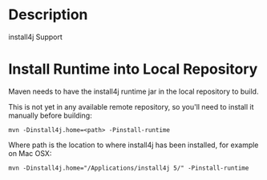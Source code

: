 <!--

    Copyright (c) 2007-2012 Sonatype, Inc. All rights reserved.

    This program is licensed to you under the Apache License Version 2.0,
    and you may not use this file except in compliance with the Apache License Version 2.0.
    You may obtain a copy of the Apache License Version 2.0 at http://www.apache.org/licenses/LICENSE-2.0.

    Unless required by applicable law or agreed to in writing,
    software distributed under the Apache License Version 2.0 is distributed on an
    "AS IS" BASIS, WITHOUT WARRANTIES OR CONDITIONS OF ANY KIND, either express or implied.
    See the Apache License Version 2.0 for the specific language governing permissions and limitations there under.

-->
# Description

install4j Support

# Install Runtime into Local Repository

Maven needs to have the install4j runtime jar in the local repository to build.

This is not yet in any available remote repository, so you'll need to install it manually before building:

    mvn -Dinstall4j.home=<path> -Pinstall-runtime

Where path is the location to where install4j has been installed, for example on Mac OSX:

    mvn -Dinstall4j.home="/Applications/install4j 5/" -Pinstall-runtime
